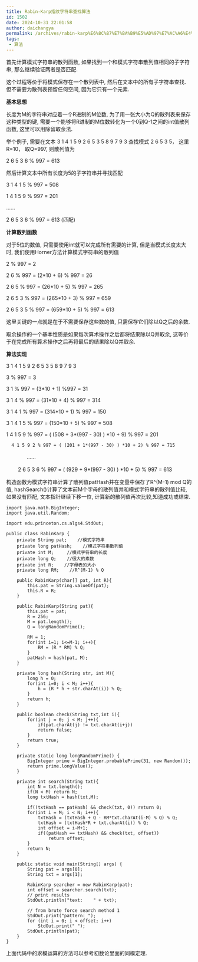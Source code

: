 ```yaml
---
title: Rabin-Karp指纹字符串查找算法
id: 1502
date: 2024-10-31 22:01:58
author: daichangya
permalink: /archives/rabin-karp%E6%8C%87%E7%BA%B9%E5%AD%97%E7%AC%A6%E4%B8%B2%E6%9F%A5%E6%89%BE%E7%AE%97%E6%B3%95/
tags: 
 - 算法
---
```



首先计算模式字符串的散列函数, 如果找到一个和模式字符串散列值相同的子字符串, 那么继续验证两者是否匹配.

这个过程等价于将模式保存在一个散列表中, 然后在文本中的所有子字符串查找. 但不需要为散列表预留任何空间, 因为它只有一个元素.

**基本思想**

长度为M的字符串对应着一个R进制的M位数, 为了用一张大小为Q的散列表来保存这种类型的键, 需要一个能够将R进制的M位数转化为一个0到Q-1之间的int值散列函数, 这里可以用除留取余法.

举个例子, 需要在文本 3 1 4 1 5 9 2 6 5 3 5 8 9 7 9 3 查找模式 2 6 5 3 5， 这里R=10， 取Q=997, 则散列值为

2 6 5 3 6 % 997 = 613

然后计算文本中所有长度为5的子字符串并寻找匹配

3 1 4 1 5 % 997 = 508

1 4 1 5 9 % 997 = 201

......

2 6 5 3 6 % 997 = 613 (匹配)

**计算散列函数**

对于5位的数值, 只需要使用int就可以完成所有需要的计算, 但是当模式长度太大时, 我们使用Horner方法计算模式字符串的散列值

2 % 997 = 2

2 6 % 997 = (2*10 + 6) % 997 = 26

2 6 5 % 997 = (26*10 + 5) % 997 = 265

2 6 5 3 % 997 = (265*10 + 3) % 997 = 659

2 6 5 3 5 % 997 = (659*10 + 5) % 997 = 613

这里关键的一点就是在于不需要保存这些数的值, 只需保存它们除以Q之后的余数.

取余操作的一个基本性质是如果每次算术操作之后都将结果除以Q并取余, 这等价于在完成所有算术操作之后再将最后的结果除以Q并取余.

**算法实现**

3 1 4 1 5 9 2 6 5 3 5 8 9 7 9 3

3 % 997 = 3

3 1 % 997 = (3*10 + 1) %997 = 31

3 1 4 % 997 = (31*10 + 4) % 997 = 314

3 1 4 1 % 997 = (314*10 + 1) % 997 = 150

3 1 4 1 5 % 997 = (150*10 + 5) % 997 = 508

   1 4 1 5 9 % 997 = ( (508 + 3*(997 - 30) ) *10 + 9) % 997 = 201

      4 1 5 9 2 % 997 = ( (201 + 1*(997 - 30) ) *10 + 2) % 997 = 715

　　　　......

　　           2 6 5 3 6 % 997 =  ( (929 + 9*(997 - 30) ) *10 + 5) % 997 = 613

构造函数为模式字符串计算了散列值patHash并在变量中保存了R^(M-1) mod Q的值, hashSearch()计算了文本前M个字母的散列值并和模式字符串的散列值比较, 如果没有匹配, 文本指针继续下移一位, 计算新的散列值再次比较,知道成功或结束.

```
import java.math.BigInteger;
import java.util.Random;

import edu.princeton.cs.algs4.StdOut;

public class RabinKarp {
    private String pat;    //模式字符串
    private long patHash;    //模式字符串散列值
    private int M;     //模式字符串的长度
    private long Q;    //很大的素数
    private int R;    //字母表的大小
    private long RM;    //R^(M-1) % Q

    public RabinKarp(char[] pat, int R){
        this.pat = String.valueOf(pat);
        this.R = R;
    }
    
    public RabinKarp(String pat){
        this.pat = pat;
        R = 256;
        M = pat.length();
        Q = longRandomPrime();
        
        RM = 1;
        for(int i=1; i<=M-1; i++){
            RM = (R * RM) % Q;
        }
        patHash = hash(pat, M);
    }
    
    private long hash(String str, int M){
        long h = 0;
        for(int i=0; i < M; i++){
            h = (R * h + str.charAt(i)) % Q;
        }
        return h;
    }
    
    public boolean check(String txt,int i){
        for(int j = 0; j < M; j++){
            if(pat.charAt(j) != txt.charAt(i+j))
            return false;
        }
        return true;
    }
    
    private static long longRandomPrime() {
        BigInteger prime = BigInteger.probablePrime(31, new Random());
        return prime.longValue();
    }
    
    private int search(String txt){
        int N = txt.length();
        if(N < M) return N;
        long txtHash = hash(txt,M);
        
        if((txtHash == patHash) && check(txt, 0)) return 0;
        for(int i = M; i < N; i++){
            txtHash = (txtHash + Q - RM*txt.charAt(i-M) % Q) % Q;
            txtHash = (txtHash*R + txt.charAt(i)) % Q;
            int offset = i-M+1;
            if((patHash == txtHash) && check(txt, offset))
                return offset;
        }
        return N;
    }
    
    public static void main(String[] args) {
        String pat = args[0];
        String txt = args[1];

        RabinKarp searcher = new RabinKarp(pat);
        int offset = searcher.search(txt);
        // print results
        StdOut.println("text:    " + txt);

        // from brute force search method 1
        StdOut.print("pattern: ");
        for (int i = 0; i < offset; i++)
            StdOut.print(" ");
        StdOut.println(pat);
    }
}
```

上面代码中的求模运算的方法可以参考初数论里面的同模定理.

